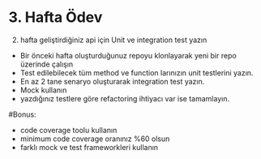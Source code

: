 # 3. Hafta Ödev
2. hafta geliştirdiğiniz api için Unit ve integration test yazın

- Bir önceki hafta oluşturduğunuz repoyu klonlayarak yeni bir repo üzerinde çalışın
- Test edilebilecek tüm method ve function larınızın unit testlerini yazın.
- En az 2 tane senaryo oluşturarak integration test yazın.
- Mock kullanın
- yazdığınız testlere göre refactoring ihtiyacı var ise tamamlayın.

#Bonus:
- code coverage toolu kullanın
- minimum code coverage oranınız %60 olsun
- farklı mock ve test frameworkleri kullanın
